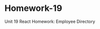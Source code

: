 # Homework-19

Unit 19 React Homework: Employee Directory

<!-- //APP
    //wrapper
        //header
        //main
            //data area
                //nav
                    //searchbox
                //data table
                    //data body -->
